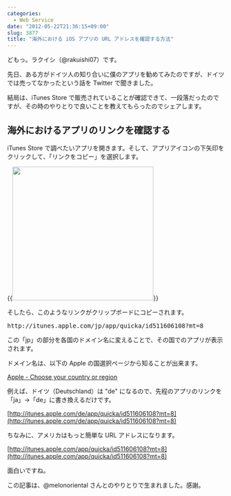 ```yaml
---
categories:
  - Web Service
date: "2012-05-22T21:36:15+09:00"
slug: 3877
title: "海外における iOS アプリの URL アドレスを確認する方法"
---
```


どもっ。ラクイシ（@rakuishi07）です。

先日、ある方がドイツ人の知り合いに僕のアプリを勧めてみたのですが、ドイツでは売ってなかったという話を Twitter で聞きました。

結局は、iTunes Store で販売されていることが確認できて、一段落だったのですが、その時のやりとりで良いことを教えてもらったのでシェアします。

## 海外におけるアプリのリンクを確認する

iTunes Store で調べたいアプリを開きます。そして、アプリアイコンの下矢印をクリックして、「リンクをコピー」を選択します。

{{<img alt="" src="/images/2012/05/3877_1.png" width="327" height="310">}}

そしたら、このようなリンクがクリップボードにコピーされます。

<pre>http://itunes.apple.com/jp/app/quicka/id511606108?mt=8</code></pre>

この「jp」の部分を各国のドメイン名に変えることで、その国でのアプリが表示されます。

ドメイン名は、以下の Apple の国選択ページから知ることが出来ます。

[Apple - Choose your country or region](http://www.apple.com/choose-your-country/)

例えば、ドイツ（Deutschland）は "de" になるので、先程のアプリのリンクを「ja」→「de」に書き換えるだけです。

[http://itunes.apple.com/de/app/quicka/id511606108?mt=8](http://itunes.apple.com/de/app/quicka/id511606108?mt=8)

ちなみに、アメリカはもっと簡単な URL アドレスになります。

[http://itunes.apple.com/app/quicka/id511606108?mt=8](http://itunes.apple.com/app/quicka/id511606108?mt=8)

面白いですね。

この記事は、@melonoriental さんとのやりとりで生まれました。感謝。
